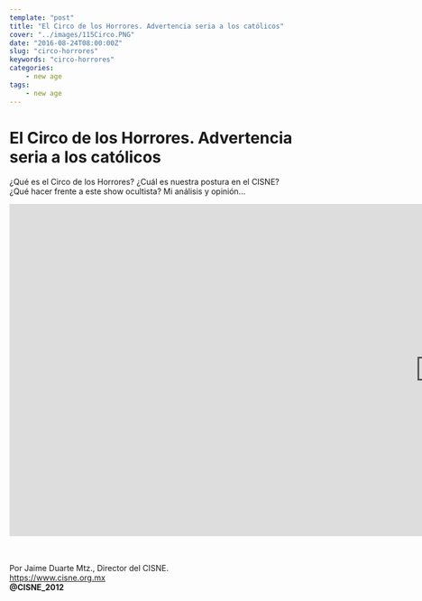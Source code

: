 ```yaml
---
template: "post"
title: "El Circo de los Horrores. Advertencia seria a los católicos"
cover: "../images/115Circo.PNG"
date: "2016-08-24T08:00:00Z"
slug: "circo-horrores"
keywords: "circo-horrores"
categories: 
    - new age
tags: 
    - new age
---
```


# El Circo de los Horrores. Advertencia seria a los católicos
¿Qué es el Circo de los Horrores? ¿Cuál es nuestra postura en el CISNE? ¿Qué hacer frente a este show ocultista? Mi análisis y opinión...

<iframe width="1520" height="589" src="https://www.youtube.com/embed/ab1Jpd_PZw0?list=PLgZTQ5_byGBe9wwA2dQ_g-rX8APMJNfA0" title="YouTube video player" frameborder="0" allow="accelerometer; autoplay; clipboard-write; encrypted-media; gyroscope; picture-in-picture" allowfullscreen></iframe>

<br/><br/>
Por Jaime Duarte Mtz., Director del CISNE.  
<https://www.cisne.org.mx>  
**@CISNE_2012**